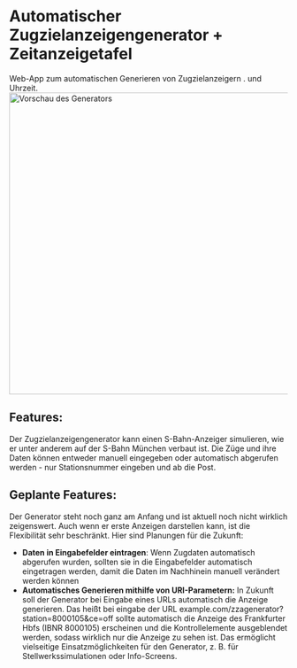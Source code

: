 # Automatischer Zugzielanzeigengenerator + Zeitanzeigetafel
Web-App zum automatischen Generieren von Zugzielanzeigern . und Uhrzeit.
<img src="https://raw.githubusercontent.com/da-ssl/Zugzielanzeigengenerator/main/img/preview.png" alt="Vorschau des Generators" width="545"/>
## Features:
Der Zugzielanzeigengenerator kann einen S-Bahn-Anzeiger simulieren, wie er unter anderem auf der S-Bahn München verbaut ist. Die Züge und ihre Daten können entweder manuell eingegeben oder automatisch abgerufen werden - nur Stationsnummer eingeben und ab die Post.
## Geplante Features:
Der Generator steht noch ganz am Anfang und ist aktuell noch nicht wirklich zeigenswert. Auch wenn er erste Anzeigen darstellen kann, ist die Flexibilität sehr beschränkt. Hier sind Planungen für die Zukunft:
- **Daten in Eingabefelder eintragen**: Wenn Zugdaten automatisch abgerufen wurden, sollten sie in die Eingabefelder automatisch eingetragen werden, damit die Daten im Nachhinein manuell verändert werden können
- **Automatisches Generieren mithilfe von URI-Parametern:** In Zukunft soll der Generator bei Eingabe eines URLs automatisch die Anzeige generieren. Das heißt bei eingabe der URL example.com/zzagenerator?station=8000105&ce=off sollte automatisch die Anzeige des Frankfurter Hbfs (IBNR 8000105) erscheinen und die Kontrollelemente ausgeblendet werden, sodass wirklich nur die Anzeige zu sehen ist. Das ermöglicht vielseitige Einsatzmöglichkeiten für den Generator, z. B. für Stellwerkssimulationen oder Info-Screens.
